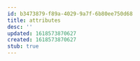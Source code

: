 ```yaml
---
id: b3473879-f89a-4029-9a7f-6b80ee750d68
title: attributes
desc: ''
updated: 1618573870627
created: 1618573870627
stub: true
---
```


